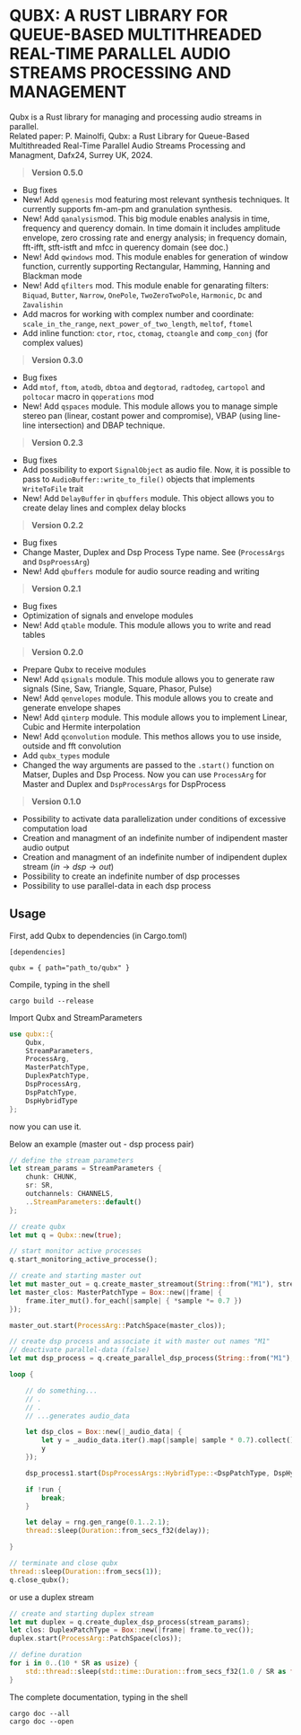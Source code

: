 # QUBX: A RUST LIBRARY FOR QUEUE-BASED MULTITHREADED REAL-TIME PARALLEL AUDIO STREAMS PROCESSING AND MANAGEMENT

Qubx is a Rust library for managing and processing audio streams in parallel.  
Related paper: P. Mainolfi, Qubx: a Rust Library for Queue-Based Multithreaded
Real-Time Parallel Audio Streams Processing and Managment, Dafx24, Surrey UK, 2024.  

>**Version 0.5.0**

- Bug fixes
- New! Add `qgenesis` mod featuring most relevant synthesis techniques. It currently supports fm-am-pm and granulation synthesis.
- New! Add `qanalysis`mod. This big module enables analysis in time, frequency and querency domain. In time domain it includes amplitude envelope, zero crossing rate and energy analysis; in frequency domain, fft-ifft, stft-istft and mfcc in querency domain (see doc.)
- New! Add `qwindows` mod. This module enables for generation of window function, currently supporting Rectangular, Hamming, Hanning and Blackman mode
- New! Add `qfilters` mod. This module enable for genarating filters: `Biquad`, `Butter`, `Narrow`, `OnePole`, `TwoZeroTwoPole`, `Harmonic`, `Dc` and `Zavalishin`
- Add macros for working with complex number and coordinate: `scale_in_the_range`, `next_power_of_two_length`, `meltof`, `ftomel`
- Add inline function: `ctor`, `rtoc`, `ctomag`, `ctoangle` and `comp_conj` (for complex values)

>**Version 0.3.0**

- Bug fixes
- Add `mtof`, `ftom`, `atodb`, `dbtoa` and `degtorad`, `radtodeg`, `cartopol` and `poltocar` macro in `qoperations` mod
- New! Add `qspaces` module. This module allows you to manage simple stereo pan (linear, costant power and compromise), VBAP (using line-line intersection) and DBAP technique.

>**Version 0.2.3**

- Bug fixes
- Add possibility to export `SignalObject` as audio file. Now, it is possible to pass to `AudioBuffer::write_to_file()` objects that implements `WriteToFile` trait
- New! Add `DelayBuffer` in `qbuffers` module. This object allows you to create delay lines and complex delay blocks

>**Version 0.2.2**

- Bug fixes
- Change Master, Duplex and Dsp Process Type name. See (`ProcessArgs` and `DspProessArg`)
- New! Add `qbuffers` module for audio source reading and writing

>**Version 0.2.1**

- Bug fixes
- Optimization of signals and envelope modules
- New! Add `qtable` module. This module allows you to write and read tables

>**Version 0.2.0**

- Prepare Qubx to receive modules
- New! Add `qsignals` module. This module allows you to generate raw signals (Sine, Saw, Triangle, Square, Phasor, Pulse)
- New! Add `qenvelopes` module. This module allows you to create and generate envelope shapes
- New! Add `qinterp` module. This module allows you to implement Linear, Cubic and Hermite interpolation
- New! Add `qconvolution` module. This methos allows you to use inside, outside and fft convolution
- Add `qubx_types` module
- Changed the way arguments are passed to the `.start()` function on Matser, Duples and Dsp Process. Now you can use
`ProcessArg` for Master and Duplex and `DspProcessArgs` for DspProcess

>**Version 0.1.0**

- Possibility to activate data parallelization under conditions of excessive computation load
- Creation and managment of an indefinite number of indipendent master audio output
- Creation and managment of an indefinite number of indipendent duplex stream ($in \rightarrow dsp \rightarrow out$)
- Possibility to create an indefinite number of dsp processes
- Possibility to use parallel-data in each dsp process

## Usage

First, add Qubx to dependencies (in Cargo.toml)

```code
[dependencies]

qubx = { path="path_to/qubx" }
```

Compile, typing in the shell

```shell
cargo build --release
```

Import Qubx and StreamParameters

```rust
use qubx::{ 
    Qubx, 
    StreamParameters, 
    ProcessArg, 
    MasterPatchType, 
    DuplexPatchType, 
    DspProcessArg, 
    DspPatchType, 
    DspHybridType
};

```

now you can use it.

Below an example (master out - dsp process pair)

```rust
// define the stream parameters
let stream_params = StreamParameters {
    chunk: CHUNK,
    sr: SR,
    outchannels: CHANNELS,
    ..StreamParameters::default()
};

// create qubx
let mut q = Qubx::new(true);

// start monitor active processes
q.start_monitoring_active_processe();

// create and starting master out
let mut master_out = q.create_master_streamout(String::from("M1"), stream_params);
let master_clos: MasterPatchType = Box::new(|frame| {
    frame.iter_mut().for_each(|sample| { *sample *= 0.7 }) 
});

master_out.start(ProcessArg::PatchSpace(master_clos));

// create dsp process and associate it with master out names "M1"
// deactivate parallel-data (false)
let mut dsp_process = q.create_parallel_dsp_process(String::from("M1"), false);

loop {

    // do something...
    // .
    // .
    // ...generates audio_data

    let dsp_clos = Box::new(|_audio_data| {
        let y = _audio_data.iter().map(|sample| sample * 0.7).collect();
        y
    });

    dsp_process1.start(DspProcessArgs::HybridType::<DspPatchType, DspHybridType>(audio_data1, dsp_clos));

    if !run {
        break;
    }

    let delay = rng.gen_range(0.1..2.1);
    thread::sleep(Duration::from_secs_f32(delay));

}

// terminate and close qubx
thread::sleep(Duration::from_secs(1));
q.close_qubx();
```

or use a duplex stream

```rust
// create and starting duplex stream
let mut duplex = q.create_duplex_dsp_process(stream_params);
let clos: DuplexPatchType = Box::new(|frame| frame.to_vec());
duplex.start(ProcessArg::PatchSpace(clos));

// define duration
for i in 0..(10 * SR as usize) {
    std::thread::sleep(std::time::Duration::from_secs_f32(1.0 / SR as f32));
}
```

The complete documentation, typing in the shell

```shell
cargo doc --all
cargo doc --open
```
